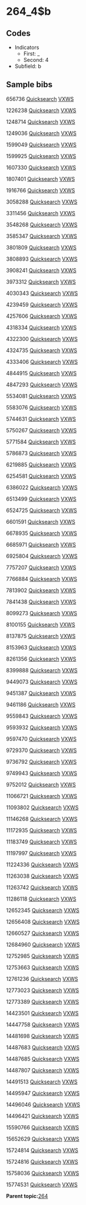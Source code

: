# 264\_4$b

## Codes

-   Indicators
    -   First: \_
    -   Second: 4
-   Subfield: b

## Sample bibs

656736 [Quicksearch](https://search.library.yale.edu/catalog/656736) [VXWS](http://prodorbis.library.yale.edu:7014/vxws/GetHoldingsService?bibId=656736)

1226238 [Quicksearch](https://search.library.yale.edu/catalog/1226238) [VXWS](http://prodorbis.library.yale.edu:7014/vxws/GetHoldingsService?bibId=1226238)

1248714 [Quicksearch](https://search.library.yale.edu/catalog/1248714) [VXWS](http://prodorbis.library.yale.edu:7014/vxws/GetHoldingsService?bibId=1248714)

1249036 [Quicksearch](https://search.library.yale.edu/catalog/1249036) [VXWS](http://prodorbis.library.yale.edu:7014/vxws/GetHoldingsService?bibId=1249036)

1599049 [Quicksearch](https://search.library.yale.edu/catalog/1599049) [VXWS](http://prodorbis.library.yale.edu:7014/vxws/GetHoldingsService?bibId=1599049)

1599925 [Quicksearch](https://search.library.yale.edu/catalog/1599925) [VXWS](http://prodorbis.library.yale.edu:7014/vxws/GetHoldingsService?bibId=1599925)

1607330 [Quicksearch](https://search.library.yale.edu/catalog/1607330) [VXWS](http://prodorbis.library.yale.edu:7014/vxws/GetHoldingsService?bibId=1607330)

1807401 [Quicksearch](https://search.library.yale.edu/catalog/1807401) [VXWS](http://prodorbis.library.yale.edu:7014/vxws/GetHoldingsService?bibId=1807401)

1916766 [Quicksearch](https://search.library.yale.edu/catalog/1916766) [VXWS](http://prodorbis.library.yale.edu:7014/vxws/GetHoldingsService?bibId=1916766)

3058288 [Quicksearch](https://search.library.yale.edu/catalog/3058288) [VXWS](http://prodorbis.library.yale.edu:7014/vxws/GetHoldingsService?bibId=3058288)

3311456 [Quicksearch](https://search.library.yale.edu/catalog/3311456) [VXWS](http://prodorbis.library.yale.edu:7014/vxws/GetHoldingsService?bibId=3311456)

3548268 [Quicksearch](https://search.library.yale.edu/catalog/3548268) [VXWS](http://prodorbis.library.yale.edu:7014/vxws/GetHoldingsService?bibId=3548268)

3585347 [Quicksearch](https://search.library.yale.edu/catalog/3585347) [VXWS](http://prodorbis.library.yale.edu:7014/vxws/GetHoldingsService?bibId=3585347)

3801809 [Quicksearch](https://search.library.yale.edu/catalog/3801809) [VXWS](http://prodorbis.library.yale.edu:7014/vxws/GetHoldingsService?bibId=3801809)

3808893 [Quicksearch](https://search.library.yale.edu/catalog/3808893) [VXWS](http://prodorbis.library.yale.edu:7014/vxws/GetHoldingsService?bibId=3808893)

3908241 [Quicksearch](https://search.library.yale.edu/catalog/3908241) [VXWS](http://prodorbis.library.yale.edu:7014/vxws/GetHoldingsService?bibId=3908241)

3973312 [Quicksearch](https://search.library.yale.edu/catalog/3973312) [VXWS](http://prodorbis.library.yale.edu:7014/vxws/GetHoldingsService?bibId=3973312)

4030343 [Quicksearch](https://search.library.yale.edu/catalog/4030343) [VXWS](http://prodorbis.library.yale.edu:7014/vxws/GetHoldingsService?bibId=4030343)

4239459 [Quicksearch](https://search.library.yale.edu/catalog/4239459) [VXWS](http://prodorbis.library.yale.edu:7014/vxws/GetHoldingsService?bibId=4239459)

4257606 [Quicksearch](https://search.library.yale.edu/catalog/4257606) [VXWS](http://prodorbis.library.yale.edu:7014/vxws/GetHoldingsService?bibId=4257606)

4318334 [Quicksearch](https://search.library.yale.edu/catalog/4318334) [VXWS](http://prodorbis.library.yale.edu:7014/vxws/GetHoldingsService?bibId=4318334)

4322300 [Quicksearch](https://search.library.yale.edu/catalog/4322300) [VXWS](http://prodorbis.library.yale.edu:7014/vxws/GetHoldingsService?bibId=4322300)

4324735 [Quicksearch](https://search.library.yale.edu/catalog/4324735) [VXWS](http://prodorbis.library.yale.edu:7014/vxws/GetHoldingsService?bibId=4324735)

4333406 [Quicksearch](https://search.library.yale.edu/catalog/4333406) [VXWS](http://prodorbis.library.yale.edu:7014/vxws/GetHoldingsService?bibId=4333406)

4844915 [Quicksearch](https://search.library.yale.edu/catalog/4844915) [VXWS](http://prodorbis.library.yale.edu:7014/vxws/GetHoldingsService?bibId=4844915)

4847293 [Quicksearch](https://search.library.yale.edu/catalog/4847293) [VXWS](http://prodorbis.library.yale.edu:7014/vxws/GetHoldingsService?bibId=4847293)

5534081 [Quicksearch](https://search.library.yale.edu/catalog/5534081) [VXWS](http://prodorbis.library.yale.edu:7014/vxws/GetHoldingsService?bibId=5534081)

5583076 [Quicksearch](https://search.library.yale.edu/catalog/5583076) [VXWS](http://prodorbis.library.yale.edu:7014/vxws/GetHoldingsService?bibId=5583076)

5744631 [Quicksearch](https://search.library.yale.edu/catalog/5744631) [VXWS](http://prodorbis.library.yale.edu:7014/vxws/GetHoldingsService?bibId=5744631)

5750267 [Quicksearch](https://search.library.yale.edu/catalog/5750267) [VXWS](http://prodorbis.library.yale.edu:7014/vxws/GetHoldingsService?bibId=5750267)

5771584 [Quicksearch](https://search.library.yale.edu/catalog/5771584) [VXWS](http://prodorbis.library.yale.edu:7014/vxws/GetHoldingsService?bibId=5771584)

5786873 [Quicksearch](https://search.library.yale.edu/catalog/5786873) [VXWS](http://prodorbis.library.yale.edu:7014/vxws/GetHoldingsService?bibId=5786873)

6219885 [Quicksearch](https://search.library.yale.edu/catalog/6219885) [VXWS](http://prodorbis.library.yale.edu:7014/vxws/GetHoldingsService?bibId=6219885)

6254581 [Quicksearch](https://search.library.yale.edu/catalog/6254581) [VXWS](http://prodorbis.library.yale.edu:7014/vxws/GetHoldingsService?bibId=6254581)

6386022 [Quicksearch](https://search.library.yale.edu/catalog/6386022) [VXWS](http://prodorbis.library.yale.edu:7014/vxws/GetHoldingsService?bibId=6386022)

6513499 [Quicksearch](https://search.library.yale.edu/catalog/6513499) [VXWS](http://prodorbis.library.yale.edu:7014/vxws/GetHoldingsService?bibId=6513499)

6524725 [Quicksearch](https://search.library.yale.edu/catalog/6524725) [VXWS](http://prodorbis.library.yale.edu:7014/vxws/GetHoldingsService?bibId=6524725)

6601591 [Quicksearch](https://search.library.yale.edu/catalog/6601591) [VXWS](http://prodorbis.library.yale.edu:7014/vxws/GetHoldingsService?bibId=6601591)

6678935 [Quicksearch](https://search.library.yale.edu/catalog/6678935) [VXWS](http://prodorbis.library.yale.edu:7014/vxws/GetHoldingsService?bibId=6678935)

6685971 [Quicksearch](https://search.library.yale.edu/catalog/6685971) [VXWS](http://prodorbis.library.yale.edu:7014/vxws/GetHoldingsService?bibId=6685971)

6925804 [Quicksearch](https://search.library.yale.edu/catalog/6925804) [VXWS](http://prodorbis.library.yale.edu:7014/vxws/GetHoldingsService?bibId=6925804)

7757207 [Quicksearch](https://search.library.yale.edu/catalog/7757207) [VXWS](http://prodorbis.library.yale.edu:7014/vxws/GetHoldingsService?bibId=7757207)

7766884 [Quicksearch](https://search.library.yale.edu/catalog/7766884) [VXWS](http://prodorbis.library.yale.edu:7014/vxws/GetHoldingsService?bibId=7766884)

7813902 [Quicksearch](https://search.library.yale.edu/catalog/7813902) [VXWS](http://prodorbis.library.yale.edu:7014/vxws/GetHoldingsService?bibId=7813902)

7841438 [Quicksearch](https://search.library.yale.edu/catalog/7841438) [VXWS](http://prodorbis.library.yale.edu:7014/vxws/GetHoldingsService?bibId=7841438)

8099273 [Quicksearch](https://search.library.yale.edu/catalog/8099273) [VXWS](http://prodorbis.library.yale.edu:7014/vxws/GetHoldingsService?bibId=8099273)

8100155 [Quicksearch](https://search.library.yale.edu/catalog/8100155) [VXWS](http://prodorbis.library.yale.edu:7014/vxws/GetHoldingsService?bibId=8100155)

8137875 [Quicksearch](https://search.library.yale.edu/catalog/8137875) [VXWS](http://prodorbis.library.yale.edu:7014/vxws/GetHoldingsService?bibId=8137875)

8153963 [Quicksearch](https://search.library.yale.edu/catalog/8153963) [VXWS](http://prodorbis.library.yale.edu:7014/vxws/GetHoldingsService?bibId=8153963)

8261356 [Quicksearch](https://search.library.yale.edu/catalog/8261356) [VXWS](http://prodorbis.library.yale.edu:7014/vxws/GetHoldingsService?bibId=8261356)

8399888 [Quicksearch](https://search.library.yale.edu/catalog/8399888) [VXWS](http://prodorbis.library.yale.edu:7014/vxws/GetHoldingsService?bibId=8399888)

9449073 [Quicksearch](https://search.library.yale.edu/catalog/9449073) [VXWS](http://prodorbis.library.yale.edu:7014/vxws/GetHoldingsService?bibId=9449073)

9451387 [Quicksearch](https://search.library.yale.edu/catalog/9451387) [VXWS](http://prodorbis.library.yale.edu:7014/vxws/GetHoldingsService?bibId=9451387)

9461186 [Quicksearch](https://search.library.yale.edu/catalog/9461186) [VXWS](http://prodorbis.library.yale.edu:7014/vxws/GetHoldingsService?bibId=9461186)

9559843 [Quicksearch](https://search.library.yale.edu/catalog/9559843) [VXWS](http://prodorbis.library.yale.edu:7014/vxws/GetHoldingsService?bibId=9559843)

9593932 [Quicksearch](https://search.library.yale.edu/catalog/9593932) [VXWS](http://prodorbis.library.yale.edu:7014/vxws/GetHoldingsService?bibId=9593932)

9597470 [Quicksearch](https://search.library.yale.edu/catalog/9597470) [VXWS](http://prodorbis.library.yale.edu:7014/vxws/GetHoldingsService?bibId=9597470)

9729370 [Quicksearch](https://search.library.yale.edu/catalog/9729370) [VXWS](http://prodorbis.library.yale.edu:7014/vxws/GetHoldingsService?bibId=9729370)

9736792 [Quicksearch](https://search.library.yale.edu/catalog/9736792) [VXWS](http://prodorbis.library.yale.edu:7014/vxws/GetHoldingsService?bibId=9736792)

9749943 [Quicksearch](https://search.library.yale.edu/catalog/9749943) [VXWS](http://prodorbis.library.yale.edu:7014/vxws/GetHoldingsService?bibId=9749943)

9752012 [Quicksearch](https://search.library.yale.edu/catalog/9752012) [VXWS](http://prodorbis.library.yale.edu:7014/vxws/GetHoldingsService?bibId=9752012)

11066721 [Quicksearch](https://search.library.yale.edu/catalog/11066721) [VXWS](http://prodorbis.library.yale.edu:7014/vxws/GetHoldingsService?bibId=11066721)

11093802 [Quicksearch](https://search.library.yale.edu/catalog/11093802) [VXWS](http://prodorbis.library.yale.edu:7014/vxws/GetHoldingsService?bibId=11093802)

11146268 [Quicksearch](https://search.library.yale.edu/catalog/11146268) [VXWS](http://prodorbis.library.yale.edu:7014/vxws/GetHoldingsService?bibId=11146268)

11172935 [Quicksearch](https://search.library.yale.edu/catalog/11172935) [VXWS](http://prodorbis.library.yale.edu:7014/vxws/GetHoldingsService?bibId=11172935)

11183749 [Quicksearch](https://search.library.yale.edu/catalog/11183749) [VXWS](http://prodorbis.library.yale.edu:7014/vxws/GetHoldingsService?bibId=11183749)

11197997 [Quicksearch](https://search.library.yale.edu/catalog/11197997) [VXWS](http://prodorbis.library.yale.edu:7014/vxws/GetHoldingsService?bibId=11197997)

11224336 [Quicksearch](https://search.library.yale.edu/catalog/11224336) [VXWS](http://prodorbis.library.yale.edu:7014/vxws/GetHoldingsService?bibId=11224336)

11263038 [Quicksearch](https://search.library.yale.edu/catalog/11263038) [VXWS](http://prodorbis.library.yale.edu:7014/vxws/GetHoldingsService?bibId=11263038)

11263742 [Quicksearch](https://search.library.yale.edu/catalog/11263742) [VXWS](http://prodorbis.library.yale.edu:7014/vxws/GetHoldingsService?bibId=11263742)

11286118 [Quicksearch](https://search.library.yale.edu/catalog/11286118) [VXWS](http://prodorbis.library.yale.edu:7014/vxws/GetHoldingsService?bibId=11286118)

12652345 [Quicksearch](https://search.library.yale.edu/catalog/12652345) [VXWS](http://prodorbis.library.yale.edu:7014/vxws/GetHoldingsService?bibId=12652345)

12656408 [Quicksearch](https://search.library.yale.edu/catalog/12656408) [VXWS](http://prodorbis.library.yale.edu:7014/vxws/GetHoldingsService?bibId=12656408)

12660527 [Quicksearch](https://search.library.yale.edu/catalog/12660527) [VXWS](http://prodorbis.library.yale.edu:7014/vxws/GetHoldingsService?bibId=12660527)

12684960 [Quicksearch](https://search.library.yale.edu/catalog/12684960) [VXWS](http://prodorbis.library.yale.edu:7014/vxws/GetHoldingsService?bibId=12684960)

12752985 [Quicksearch](https://search.library.yale.edu/catalog/12752985) [VXWS](http://prodorbis.library.yale.edu:7014/vxws/GetHoldingsService?bibId=12752985)

12753663 [Quicksearch](https://search.library.yale.edu/catalog/12753663) [VXWS](http://prodorbis.library.yale.edu:7014/vxws/GetHoldingsService?bibId=12753663)

12761236 [Quicksearch](https://search.library.yale.edu/catalog/12761236) [VXWS](http://prodorbis.library.yale.edu:7014/vxws/GetHoldingsService?bibId=12761236)

12773023 [Quicksearch](https://search.library.yale.edu/catalog/12773023) [VXWS](http://prodorbis.library.yale.edu:7014/vxws/GetHoldingsService?bibId=12773023)

12773389 [Quicksearch](https://search.library.yale.edu/catalog/12773389) [VXWS](http://prodorbis.library.yale.edu:7014/vxws/GetHoldingsService?bibId=12773389)

14423501 [Quicksearch](https://search.library.yale.edu/catalog/14423501) [VXWS](http://prodorbis.library.yale.edu:7014/vxws/GetHoldingsService?bibId=14423501)

14447758 [Quicksearch](https://search.library.yale.edu/catalog/14447758) [VXWS](http://prodorbis.library.yale.edu:7014/vxws/GetHoldingsService?bibId=14447758)

14481698 [Quicksearch](https://search.library.yale.edu/catalog/14481698) [VXWS](http://prodorbis.library.yale.edu:7014/vxws/GetHoldingsService?bibId=14481698)

14487683 [Quicksearch](https://search.library.yale.edu/catalog/14487683) [VXWS](http://prodorbis.library.yale.edu:7014/vxws/GetHoldingsService?bibId=14487683)

14487685 [Quicksearch](https://search.library.yale.edu/catalog/14487685) [VXWS](http://prodorbis.library.yale.edu:7014/vxws/GetHoldingsService?bibId=14487685)

14487807 [Quicksearch](https://search.library.yale.edu/catalog/14487807) [VXWS](http://prodorbis.library.yale.edu:7014/vxws/GetHoldingsService?bibId=14487807)

14491513 [Quicksearch](https://search.library.yale.edu/catalog/14491513) [VXWS](http://prodorbis.library.yale.edu:7014/vxws/GetHoldingsService?bibId=14491513)

14495947 [Quicksearch](https://search.library.yale.edu/catalog/14495947) [VXWS](http://prodorbis.library.yale.edu:7014/vxws/GetHoldingsService?bibId=14495947)

14496046 [Quicksearch](https://search.library.yale.edu/catalog/14496046) [VXWS](http://prodorbis.library.yale.edu:7014/vxws/GetHoldingsService?bibId=14496046)

14496421 [Quicksearch](https://search.library.yale.edu/catalog/14496421) [VXWS](http://prodorbis.library.yale.edu:7014/vxws/GetHoldingsService?bibId=14496421)

15590766 [Quicksearch](https://search.library.yale.edu/catalog/15590766) [VXWS](http://prodorbis.library.yale.edu:7014/vxws/GetHoldingsService?bibId=15590766)

15652629 [Quicksearch](https://search.library.yale.edu/catalog/15652629) [VXWS](http://prodorbis.library.yale.edu:7014/vxws/GetHoldingsService?bibId=15652629)

15724814 [Quicksearch](https://search.library.yale.edu/catalog/15724814) [VXWS](http://prodorbis.library.yale.edu:7014/vxws/GetHoldingsService?bibId=15724814)

15724816 [Quicksearch](https://search.library.yale.edu/catalog/15724816) [VXWS](http://prodorbis.library.yale.edu:7014/vxws/GetHoldingsService?bibId=15724816)

15758036 [Quicksearch](https://search.library.yale.edu/catalog/15758036) [VXWS](http://prodorbis.library.yale.edu:7014/vxws/GetHoldingsService?bibId=15758036)

15774531 [Quicksearch](https://search.library.yale.edu/catalog/15774531) [VXWS](http://prodorbis.library.yale.edu:7014/vxws/GetHoldingsService?bibId=15774531)

**Parent topic:**[264](../../tags/264/264.md)


